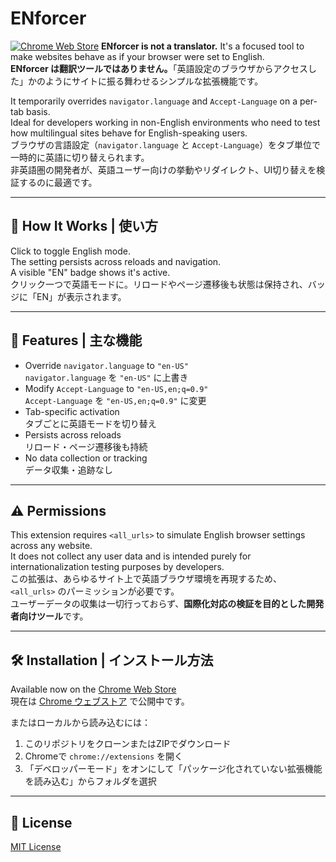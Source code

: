 # ENforcer
[![Chrome Web Store](https://img.shields.io/chrome-web-store/v/gokmeebphmjdlgknompgaghdlemiohll.svg)](https://chromewebstore.google.com/detail/enforcer/gokmeebphmjdlgknompgaghdlemiohll)
**ENforcer is not a translator.** It's a focused tool to make websites behave as if your browser were set to English.  
**ENforcer は翻訳ツールではありません。**「英語設定のブラウザからアクセスした」かのようにサイトに振る舞わせるシンプルな拡張機能です。

It temporarily overrides `navigator.language` and `Accept-Language` on a per-tab basis.  
Ideal for developers working in non-English environments who need to test how multilingual sites behave for English-speaking users.  
ブラウザの言語設定（`navigator.language` と `Accept-Language`）をタブ単位で一時的に英語に切り替えられます。  
非英語圏の開発者が、英語ユーザー向けの挙動やリダイレクト、UI切り替えを検証するのに最適です。

---

## 🧩 How It Works | 使い方

Click to toggle English mode.  
The setting persists across reloads and navigation.  
A visible "EN" badge shows it's active.  
クリック一つで英語モードに。リロードやページ遷移後も状態は保持され、バッジに「EN」が表示されます。

---

## 🔧 Features | 主な機能

- Override `navigator.language` to `"en-US"`  
  `navigator.language` を `"en-US"` に上書き  
- Modify `Accept-Language` to `"en-US,en;q=0.9"`  
  `Accept-Language` を `"en-US,en;q=0.9"` に変更  
- Tab-specific activation  
  タブごとに英語モードを切り替え  
- Persists across reloads  
  リロード・ページ遷移後も持続  
- No data collection or tracking  
  データ収集・追跡なし  

---

## ⚠️ Permissions

This extension requires `<all_urls>` to simulate English browser settings across any website.  
It does not collect any user data and is intended purely for internationalization testing purposes by developers.  
この拡張は、あらゆるサイト上で英語ブラウザ環境を再現するため、`<all_urls>` のパーミッションが必要です。  
ユーザーデータの収集は一切行っておらず、**国際化対応の検証を目的とした開発者向けツール**です。

---

## 🛠️ Installation | インストール方法

Available now on the [Chrome Web Store](https://chromewebstore.google.com/detail/enforcer/gokmeebphmjdlgknompgaghdlemiohll)  
現在は [Chrome ウェブストア](https://chromewebstore.google.com/detail/enforcer/gokmeebphmjdlgknompgaghdlemiohll) で公開中です。

またはローカルから読み込むには：

1. このリポジトリをクローンまたはZIPでダウンロード  
2. Chromeで `chrome://extensions` を開く  
3. 「デベロッパーモード」をオンにして「パッケージ化されていない拡張機能を読み込む」からフォルダを選択

---

## 📃 License

[MIT License](LICENSE)
